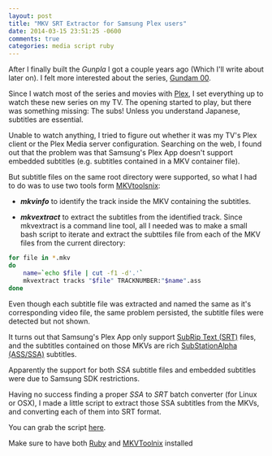 ```yaml
---
layout: post
title: "MKV SRT Extractor for Samsung Plex users"
date: 2014-03-15 23:51:25 -0600
comments: true
categories: media script ruby
---
```





After I finally built the _Gunpla_ I got a couple years ago (Which I'll write about  later on). I felt more interested about the series, [Gundam 00](http://gundam.wikia.com/wiki/Mobile_Suit_Gundam_00).

Since I watch most of the series and movies with [Plex](https://plex.tv), I set everything up to watch these new series on my TV. The opening started to play, but there was something missing: The subs! Unless you understand Japanese, subtitles are essential.

Unable to watch anything, I tried to figure out whether it was my TV's Plex client or the Plex Media server configuration. Searching on the web, I found out that the problem was that Samsung's Plex App doesn't support embedded subtitles (e.g. subtitles contained in a MKV container file).

But subtitle files on the same root directory were supported, so what I had to do was to use two tools form [MKVtoolsnix](http://www.bunkus.org/videotools/mkvtoolnix/):   

 - ___mkvinfo___ to identify the track inside the MKV containing the subtitles.

 - ___mkvextract___ to extract the subtitles from the identified track.
Since mkvextract is a command line tool, all I needed was to make a small bash script to iterate and extract the subttiles file from each of the MKV files from the current directory:

``` bash
for file in *.mkv
do
	name=`echo $file | cut -f1 -d'.'` 	
	mkvextract tracks "$file" TRACKNUMBER:"$name".ass
done
```


Even though each subtitle file was extracted and named the same as it's corresponding video file, the same problem persisted, the subtitle files were detected but not shown. 

It turns out that Samsung's Plex App only support [SubRip Text (SRT)](http://www.matroska.org/technical/specs/subtitles/srt.html) files, and the subtitles contained on those MKVs are rich [SubStationAlpha (ASS/SSA)](http://www.matroska.org/technical/specs/subtitles/ssa.html) subtitles. 

Apparently the support for both _SSA_ subtitle files and embedded subtitles  were due to Samsung SDK restrictions.

Having no success finding a proper _SSA_ to _SRT_ batch converter (for Linux or OSX), I made a little script to extract those SSA subtitles from the MKVs, and converting each of them into SRT format. 

You can grab the script [here](https://github.com/deivuh/MKV-SRT-Extractor).

Make sure to have both [Ruby](https://www.ruby-lang.org/en/downloads/) and [MKVToolnix](http://www.bunkus.org/videotools/mkvtoolnix/) installed


